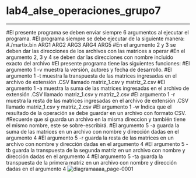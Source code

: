 # lab4_alse_operaciones_grupo7
------------------------------
#El presente programa se deben enviar siempre 6 argumentos al ejecutar el programa. 
#El programa siempre se debe ejecutar de la siguiente manera:
#./martix.bin ARG1 ARG2 ARG3 ARG4 ARG5
#En el argumento 2 y 3 se deben dar las direcciones de los archivos con las matrices a operar 
#En el argumento 2, 3 y 4 se deben dar las direcciones con nombre incluido exacto del archivo 
#El presente programa tiene las siguientes funciones: 
#El argumento 1 -v muestra la versión, autores y fecha de desarrollo. 
#El argumento 1 -t muestra la transpuesta de las matrices ingresadas en el archivo de extensión .CSV llamado matriz_1.csv y matriz_2.csv 
#El argumento 1 -a muestra la suma de las matrices ingresadas en el archivo de extensión .CSV llamado matriz_1.csv y matriz_2.csv
#El argumento 1 -r muestra la resta de las matrices ingresadas en el archivo de extensión .CSV llamado matriz_1.csv y matriz_2.csv
#El argumento 1 -w Indica que el resultado de la operación se debe guardar en un archivo con formato CSV.
#Recuerde que si guarda un archivo en la misma direccion y también tiene el mismo nombre, este se sobre-escribirá.
#El argumento 5 -a guarda la suma de las matrices en un archivo con nombre y dirección dadas en el argumento 4 
#El argumento 5 -r guarda la resta de las matrices en un archivo con nombre y dirección dadas en el argumento 4
#El argumento 5 -tb guarda la transpuesta de la segunda matriz en un archivo con nombre y dirección dadas en el argumento 4 
#El argumento 5 -ta guarda la transpuesta de la primera matriz en un archivo con nombre y dirección dadas en el argumento 4 
![diagramaaaa_page-0001](https://user-images.githubusercontent.com/69565998/94819336-c0ea8380-03c4-11eb-8c38-9461c85038dd.jpg)
